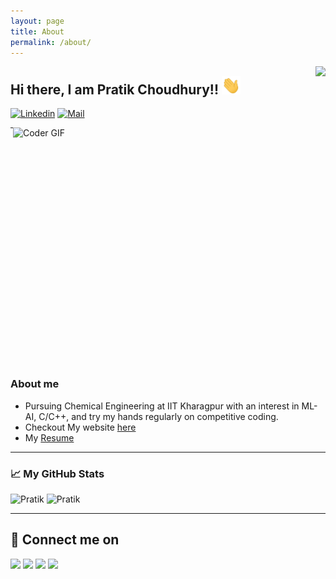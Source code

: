 ```yaml
---
layout: page
title: About
permalink: /about/
---
```


<code><img align = 'right' height="60" src="https://upload.wikimedia.org/wikipedia/en/thumb/1/1c/IIT_Kharagpur_Logo.svg/1200px-IIT_Kharagpur_Logo.svg.png"></code>
<h2> Hi there, I am Pratik Choudhury!! <img src="https://raw.githubusercontent.com/ABSphreak/ABSphreak/master/gifs/Hi.gif" width="30px"></h2>

[![Linkedin](https://img.shields.io/badge/-Dibyendu-blue?style=flat-square&logo=linkedin&logoColor=white&link=https:https://www.linkedin.com/in/dibyendu-biswas-827155193/)](https://www.linkedin.com/in/dibyendu-biswas-827155193/)
[![Mail](https://img.shields.io/badge/-dbdibyendu5@gmail.com-gray?style=flat-square&logo=gmail&logoColor=red&link=)](mailto:dbdibyendu5@gmail.com)

<img align='right'  src="https://media.giphy.com/media/SWoSkN6DxTszqIKEqv/giphy.gif" alt="Coder GIF" width="500" height="400">

<hr>

### About me 
- Pursuing Chemical Engineering at IIT Kharagpur with an interest in ML-AI, C/C++, and try my hands regularly on competitive coding. 
- Checkout My website [here](https://prrtk.github.io/)
- My [Resume]()
<hr>

### 📈 My GitHub Stats

<img src="https://github-readme-stats.vercel.app/api?username=prrtk&show_icons=true&theme=gotham"  alt="Pratik" />
<img src="https://github-readme-stats.vercel.app/api/top-langs/?username=prrtk&show_icons=true&theme=gotham&langs_count=20" alt="Pratik" />
<hr>

## :two_men_holding_hands: Connect me on 
<a href="https://www.linkedin.com/in/pratikchoudhury2021/"><img src="https://img.shields.io/badge/linkedin-%230077B5.svg?&style=for-the-badge&logo=linkedin&logoColor=white"></a>
<a href="https://www.facebook.com/pratik.choudhury.001/"><img src="https://img.shields.io/badge/facebook-%231877F2.svg?&style=for-the-badge&logo=facebook&logoColor=white"></a>
<a href="https://www.instagram.com/pratik.choudhury_/"><img src="https://img.shields.io/badge/instagram-%23E4405F.svg?&style=for-the-badge&logo=instagram&logoColor=white"></a>
<a href="https://github.com/prrtk/"><img src="https://img.shields.io/badge/github-%23100000.svg?&style=for-the-badge&logo=github&logoColor=white"></a>
